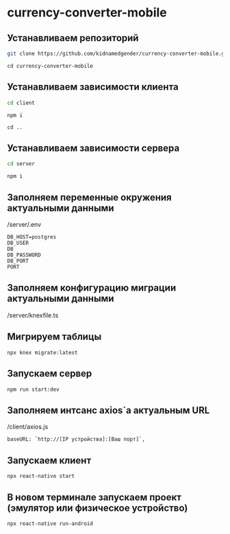 # currency-converter-mobile

## Устанавливаем репозиторий

```sh
git clone https://github.com/kidnamedgender/currency-converter-mobile.git
```

```
cd currency-converter-mobile
```

## Устанавливаем зависимости клиента

```sh
cd client
```

```
npm i
```

```
cd ..
```

## Устанавливаем зависимости сервера

```sh
cd server
```

```
npm i
```

## Заполняем переменные окружения актуальными данными

/server/.env

```
DB_HOST=postgres
DB_USER
DB
DB_PASSWORD
DB_PORT
PORT
```

## Заполняем конфигурацию миграции актуальными данными

/server/knexfile.ts

## Мигрируем таблицы

```
npx knex migrate:latest
```

## Запускаем сервер

```
npm run start:dev
```

## Заполняем интсанс axios`а актуальным URL

/client/axios.js

```
baseURL: `http://[IP устройства]:[Ваш порт]`,
```

## Запускаем клиент

```
npx react-native start
```

## В новом терминале запускаем проект (эмулятор или физическое устройство)

```
npx react-native run-android
```
